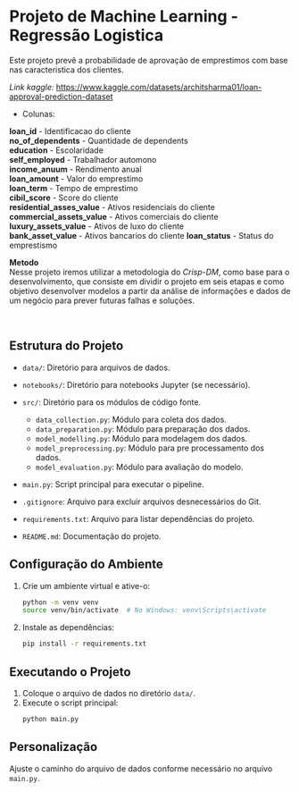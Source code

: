 # Projeto de Machine Learning - Regressão Logistica

Este projeto prevê a probabilidade de aprovação de emprestimos com base nas caracteristica dos clientes.

*Link kaggle:* https://www.kaggle.com/datasets/architsharma01/loan-approval-prediction-dataset
<br>

- Colunas:

 **loan_id** - Identificacao do cliente<br>
 **no_of_dependents** - Quantidade de dependents<br>
 **education** - Escolaridade<br>
 **self_employed** - Trabalhador automono<br>
 **income_anuum** - Rendimento anual<br>
 **loan_amount** - Valor do emprestimo<br>
 **loan_term** - Tempo de emprestimo<br>
 **cibil_score** - Score do cliente<br>
 **residential_asses_value** - Ativos residenciais do cliente<br>
 **commercial_assets_value** - Ativos comerciais do cliente<br>
 **luxury_assets_value** - Ativos de luxo do cliente<br>
 **bank_asset_value** - Ativos bancarios do cliente
 **loan_status** - Status do emprestismo

**Metodo**<br>
Nesse projeto iremos utilizar a metodologia do *Crisp-DM*, como base para o desenvolvimento, que consiste em dividir o projeto em seis etapas e como objetivo  desenvolver modelos a partir da análise de informações e dados de um negócio para prever futuras falhas e soluções.

<br>

## Estrutura do Projeto

- `data/`: Diretório para arquivos de dados.
- `notebooks/`: Diretório para notebooks Jupyter (se necessário).
- `src/`: Diretório para os módulos de código fonte.
    - `data_collection.py`: Módulo para coleta dos dados.
    - `data_preparation.py`: Módulo para preparação dos dados.
    - `model_modelling.py`: Módulo para modelagem dos dados.
    - `model_preprocessing.py`: Módulo para pre processamento dos dados.
    - `model_evaluation.py`: Módulo para avaliação do modelo.
    
- `main.py`: Script principal para executar o pipeline.
- `.gitignore`: Arquivo para excluir arquivos desnecessários do Git.
- `requirements.txt`: Arquivo para listar dependências do projeto.
- `README.md`: Documentação do projeto.

## Configuração do Ambiente

1. Crie um ambiente virtual e ative-o:
    ```sh
    python -m venv venv
    source venv/bin/activate  # No Windows: venv\Scripts\activate
    ```

2. Instale as dependências:
    ```sh
    pip install -r requirements.txt
    ```

## Executando o Projeto

1. Coloque o arquivo de dados no diretório `data/`.
2. Execute o script principal:
    ```sh
    python main.py
    ```

## Personalização

Ajuste o caminho do arquivo de dados conforme necessário no arquivo `main.py`.
